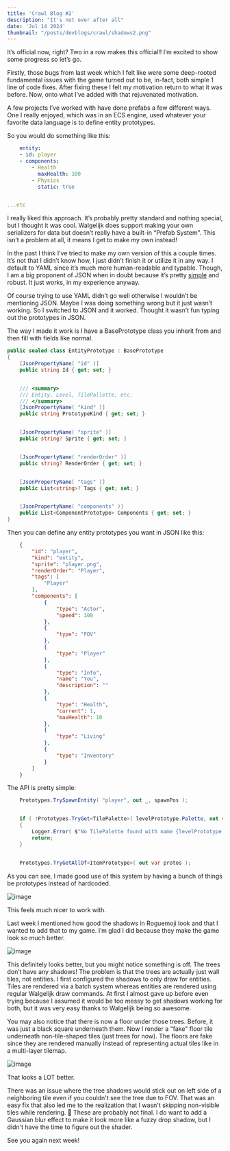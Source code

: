 ```yaml
---
title: 'Crawl Blog #2'
description: "It's not over after all"
date: 'Jul 14 2024'
thumbnail: "/posts/devblogs/crawl/shadows2.png"
---
```



It’s official now, right? Two in a row makes this official!!
I’m excited to show some progress so let’s go.


<BlogHeader title="The Bugs"/>


Firstly, those bugs from last week which I felt like were some deep-rooted fundamental issues with the game turned out to be, in-fact, both simple 1 line of code fixes. After fixing these I felt my motivation return to what it was before. Now, onto what I’ve added with that rejuvenated motivation.


<BlogHeader title="Prototype System"/>


A few projects I’ve worked with have done prefabs a few different ways. One I really enjoyed, which was in an ECS engine, used whatever your favorite data language is to define entity prototypes.


So you would do something like this:




```yaml
    entity:
    - id: player
    - components:
        - Health
          maxHealth: 100
        - Physics
          static: true


...etc
```


I really liked this approach. It’s probably pretty standard and nothing special, but I thought it was cool. Walgelijk does support making your own serializers for data but doesn’t really have a built-in “Prefab System". This isn’t a problem at all, it means I get to make my own instead!




In the past I think I’ve tried to make my own version of this a couple times. It’s not that I didn’t know how, I just didn’t finish it or utilize it in any way. I default to YAML since it’s much more human-readable and typable. Though, I am a big proponent of JSON when in doubt because it’s pretty [simple](https://www.json.org/json-en.html) and robust. It just works, in my experience anyway.




Of course trying to use YAML didn’t go well otherwise I wouldn’t be mentioning JSON. Maybe I was doing something wrong but it just wasn’t working. So I switched to JSON and it worked. Thought it wasn’t fun typing out the prototypes in JSON.




The way I made it work is I have a BasePrototype class you inherit from and then fill with fields like normal.


```cs
public sealed class EntityPrototype : BasePrototype
{
    [JsonPropertyName( "id" )]
    public string Id { get; set; }


    /// <summary>
    /// Entity, Level, TilePallette, etc.
    /// </summary>
    [JsonPropertyName( "kind" )]
    public string PrototypeKind { get; set; }


    [JsonPropertyName( "sprite" )]
    public string? Sprite { get; set; }


    [JsonPropertyName( "renderOrder" )]
    public string? RenderOrder { get; set; }


    [JsonPropertyName( "tags" )]
    public List<string>? Tags { get; set; }


    [JsonPropertyName( "components" )]
    public List<ComponentPrototype> Components { get; set; }
}
```

Then you can define any entity prototypes you want in JSON like this:

```json
    {
        "id": "player",
        "kind": "entity",
        "sprite": "player.png",
        "renderOrder": "Player",
        "tags": [
            "Player"
        ],
        "components": [
            {
                "type": "Actor",
                "speed": 100
            },
            {
                "type": "FOV"
            },
            {
                "type": "Player"
            },
            {
                "type": "Info",
                "name": "You",
                "description": ""
            },
            {
                "type": "Health",
                "current": 1,
                "maxHealth": 10
            },
            {
                "type": "Living"
            },
            {
                "type": "Inventory"
            }
        ]
    }
```


The API is pretty simple:


```cs
    Prototypes.TrySpawnEntity( "player", out _, spawnPos );


    if ( !Prototypes.TryGet<TilePalette>( levelPrototype.Palette, out var palette ) )
    {
        Logger.Error( $"No TilePalette found with name {levelPrototype.Palette}" );
        return;
    }


    Prototypes.TryGetAllOf<ItemPrototype>( out var protos );
```
As you can see, I made good use of this system by having a bunch of things be prototypes instead of hardcoded.


![image](/posts/devblogs/crawl/prototypes_jsons.png)


This feels much nicer to work with.


<BlogHeader title="Shadows" />


Last week I mentioned how good the shadows in Roguemoji look and that I wanted to add that to my game. I’m glad I did because they make the game look so much better.


![image](/posts/devblogs/crawl/shadows1.png)


This definitely looks better, but you might notice something is off. The trees don’t have any shadows! The problem is that the trees are actually just wall tiles, not entities. I first configured the shadows to only draw for entities. Tiles are rendered via a batch system whereas entities are rendered using regular Walgelijk draw commands. At first I almost gave up before even trying because I assumed it would be too messy to get shadows working for both, but it was very easy thanks to Walgelijk being so awesome. 

You may also notice that there is now a floor under those trees. Before, it was just a black square underneath them. Now I render a "fake" floor tile underneath non-tile-shaped tiles (just trees for now). The floors are fake since they are rendered manually instead of representing actual tiles like in a multi-layer tilemap.


![image](/posts/devblogs/crawl/shadows2.png)


That looks a LOT better.

There was an issue where the tree shadows would stick out on left side of a neighboring tile even if you couldn't see the tree due to FOV. That was an easy fix that also led me to the realization that I wasn't skipping non-visible tiles while rendering. 🤦
These are probably not final. I do want to add a Gaussian blur effect to make it look more like a fuzzy drop shadow, but I didn't have the time to figure out the shader.


See you again next week!